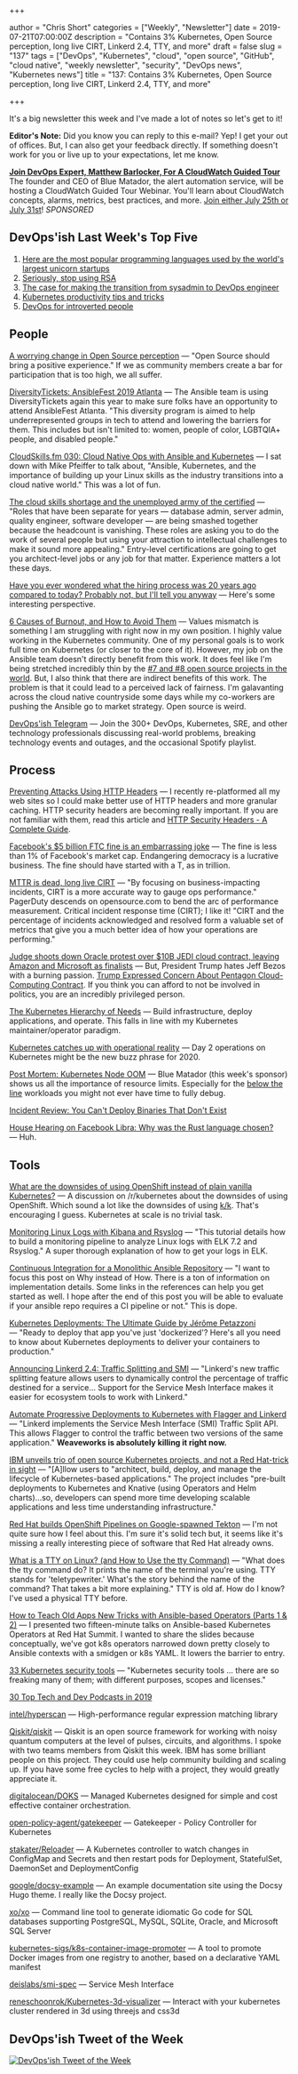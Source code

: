 +++

author = "Chris Short"
categories = ["Weekly", "Newsletter"]
date = 2019-07-21T07:00:00Z
description = "Contains 3% Kubernetes, Open Source perception, long live CIRT, Linkerd 2.4, TTY, and more"
draft = false
slug = "137"
tags = ["DevOps", "Kubernetes", "cloud", "open source", "GitHub", "cloud native", "weekly newsletter", "security", "DevOps news", "Kubernetes news"]
title = "137: Contains 3% Kubernetes, Open Source perception, long live CIRT, Linkerd 2.4, TTY, and more"

+++

It's a big newsletter this week and I've made a lot of notes so let's get to it!

**Editor's Note:** Did you know you can reply to this e-mail? Yep! I get your out of offices. But, I can also get your feedback directly. If something doesn't work for you or live up to your expectations, let me know.

[**Join DevOps Expert, Matthew Barlocker, For A CloudWatch Guided Tour**](https://www.bluematador.com/cloudwatch-guided-tour?utm_campaign=CloudWatch%20Guided%20Tour%20Webinar&utm_source=devopsish&utm_medium=newsletter)  
The founder and CEO of Blue Matador, the alert automation service, will be hosting a CloudWatch Guided Tour Webinar. You'll learn about CloudWatch concepts, alarms, metrics, best practices, and more. [Join either July 25th or July 31st](https://www.bluematador.com/cloudwatch-guided-tour?utm_campaign=CloudWatch%20Guided%20Tour%20Webinar&utm_source=devopsish&utm_medium=newsletter)! *SPONSORED*

## DevOps'ish Last Week's Top Five

1. [Here are the most popular programming languages used by the world's largest unicorn startups](https://www.geekwire.com/2019/popular-programming-languages-used-worlds-largest-unicorn-startups/)
1. [Seriously, stop using RSA](https://blog.trailofbits.com/2019/07/08/fuck-rsa/)
1. [The case for making the transition from sysadmin to DevOps engineer](https://opensource.com/article/19/7/devops-vs-sysadmin)
1. [Kubernetes productivity tips and tricks](https://www.padok.fr/en/blog/kubernetes-productivity-tips)
1. [DevOps for introverted people](https://opensource.com/article/19/7/devops-introverted-people)

## People

[A worrying change in Open Source perception](https://dev.to/codepo8/a-worrying-change-in-open-source-perception-30m7) — "Open Source should bring a positive experience." If we as community members create a bar for participation that is too high, we all suffer.

[DiversityTickets: AnsibleFest 2019 Atlanta](https://diversitytickets.org/en/events/488) — The Ansible team is using DiversityTickets again this year to make sure folks have an opportunity to attend AnsibleFest Atlanta. "This diversity program is aimed to help underrepresented groups in tech to attend and lowering the barriers for them. This includes but isn't limited to: women, people of color, LGBTQIA+ people, and disabled people."

[CloudSkills.fm 030: Cloud Native Ops with Ansible and Kubernetes](https://cloudskills.fm/030) — I sat down with Mike Pfeiffer to talk about, "Ansible, Kubernetes, and the importance of building up your Linux skills as the industry transitions into a cloud native world." This was a lot of fun.

[The cloud skills shortage and the unemployed army of the certified](https://itnext.io/the-cloud-skills-shortage-and-the-unemployed-army-of-the-certified-bd405784cef1) — "Roles that have been separate for years — database admin, server admin, quality engineer, software developer — are being smashed together because the headcount is vanishing. These roles are asking you to do the work of several people but using your attraction to intellectual challenges to make it sound more appealing." Entry-level certifications are going to get you architect-level jobs or any job for that matter. Experience matters a lot these days.

[Have you ever wondered what the hiring process was 20 years ago compared to today? Probably not, but I'll tell you anyway](https://www.reddit.com/r/cscareerquestions/comments/brjexy/have_you_ever_wondered_what_the_hiring_process/) — Here's some interesting perspective.

[6 Causes of Burnout, and How to Avoid Them](https://hbr.org/2019/07/6-causes-of-burnout-and-how-to-avoid-them) — Values mismatch is something I am struggling with right now in my own position. I highly value working in the Kubernetes community. One of my personal goals is to work full time on Kubernetes (or closer to the core of it). However, my job on the Ansible team doesn't directly benefit from this work. It does feel like I'm being stretched incredibly thin by the [#7 and #8 open source projects in the world](https://octoverse.github.com/projects.html). But, I also think that there are indirect benefits of this work. The problem is that it could lead to a perceived lack of fairness. I'm galavanting across the cloud native countryside some days while my co-workers are pushing the Ansible go to market strategy. Open source is weird.

[DevOps'ish Telegram](https://t.me/devopsish) — Join the 300+ DevOps, Kubernetes, SRE, and other technology professionals discussing real-world problems, breaking technology events and outages, and the occasional Spotify playlist.

## Process

[Preventing Attacks Using HTTP Headers](https://www.twilio.com/blog/preventing-attacks-using-http-headers) — I recently  re-platformed all my web sites so I could make better use of HTTP headers and more granular caching. HTTP security headers are becoming really important. If you are not familiar with them, read this article and [HTTP Security Headers - A Complete Guide](https://nullsweep.com/http-security-headers-a-complete-guide/).

[Facebook's $5 billion FTC fine is an embarrassing joke](https://www.theverge.com/2019/7/12/20692524/facebook-five-billion-ftc-fine-embarrassing-joke) — The fine is less than 1% of Facebook's market cap. Endangering democracy is a lucrative business. The fine should have started with a T, as in trillion.

[MTTR is dead, long live CIRT](https://opensource.com/article/19/7/measure-operational-performance) — "By focusing on business-impacting incidents, CIRT is a more accurate way to gauge ops performance." PagerDuty descends on opensource.com to bend the arc of performance measurement. Critical incident response time (CIRT); I like it! "CIRT and the percentage of incidents acknowledged and resolved form a valuable set of metrics that give you a much better idea of how your operations are performing."

[Judge shoots down Oracle protest over $10B JEDI cloud contract, leaving Amazon and Microsoft as finalists](https://www.geekwire.com/2019/judge-shoots-oracle-protest-10b-jedi-cloud-contract-leaving-amazon-microsoft-finalists/) — But, President Trump hates Jeff Bezos with a burning passion. [Trump Expressed Concern About Pentagon Cloud-Computing Contract](https://www.bloomberg.com/news/articles/2019-07-17/trump-expressed-concerns-about-pentagon-cloud-computing-contract). If you think you can afford to not be involved in politics, you are an incredibly privileged person.

[The Kubernetes Hierarchy of Needs](https://thenewstack.io/the-kubernetes-hierarchy-of-needs/) — Build infrastructure, deploy applications, and operate. This falls in line with my Kubernetes maintainer/operator paradigm.

[Kubernetes catches up with operational reality](https://www.computerweekly.com/blog/Write-side-up-by-Freeform-Dynamics/Kubernetes-catches-up-with-operational-reality) — Day 2 operations on Kubernetes might be the new buzz phrase for 2020.

[Post Mortem: Kubernetes Node OOM](https://www.bluematador.com/blog/post-mortem-kubernetes-node-oom) — Blue Matador (this week's sponsor) shows us all the importance of resource limits. Especially for the [below the line](https://itrevolution.com/center-of-the-cyclone-dr-richard-cook/) workloads you might not ever have time to fully debug.

[Incident Review: You Can't Deploy Binaries That Don't Exist](https://www.honeycomb.io/blog/incident-review-you-cant-deploy-binaries-that-dont-exist/)

[House Hearing on Facebook Libra: Why was the Rust language chosen?](https://www.c-span.org/video/?c4808083/rust-language-chosen) — Huh.

## Tools

[What are the downsides of using OpenShift instead of plain vanilla Kubernetes?](https://www.reddit.com/r/kubernetes/comments/cdztqg/what_are_the_downsides_of_using_openshift_instead/) — A discussion on /r/kubernetes about the downsides of using OpenShift. Which sound a lot like the downsides of using [k/k](https://github.com/kubernetes/kubernetes). That's encouraging I guess. Kubernetes at scale is no trivial task.

[Monitoring Linux Logs with Kibana and Rsyslog](http://devconnected.com/monitoring-linux-logs-with-kibana-and-rsyslog/) — "This tutorial details how to build a monitoring pipeline to analyze Linux logs with ELK 7.2 and Rsyslog." A super thorough explanation of how to get your logs in ELK.

[Continuous Integration for a Monolithic Ansible Repository](https://medium.com/@arslan70/continuous-integration-for-a-monolithic-ansible-repository-ce4ea09f1588) — "I want to focus this post on Why instead of How. There is a ton of information on implementation details. Some links in the references can help you get started as well. I hope after the end of this post you will be able to evaluate if your ansible repo requires a CI pipeline or not." This is dope.

[Kubernetes Deployments: The Ultimate Guide by Jérôme Petazzoni](https://semaphoreci.com/blog/kubernetes-deployment) — "Ready to deploy that app you've just 'dockerized'? Here's all you need to know about Kubernetes deployments to deliver your containers to production."

[Announcing Linkerd 2.4: Traffic Splitting and SMI](https://linkerd.io/2019/07/11/announcing-linkerd-2.4/) — "Linkerd's new traffic splitting feature allows users to dynamically control the percentage of traffic destined for a service... Support for the Service Mesh Interface makes it easier for ecosystem tools to work with Linkerd."

[Automate Progressive Deployments to Kubernetes with Flagger and Linkerd](https://www.weave.works/blog/automate-progressive-deployments-to-kubernetes-with-flagger-and-linkerd) — "Linkerd implements the Service Mesh Interface (SMI) Traffic Split API. This allows Flagger to control the traffic between two versions of the same application." **Weaveworks is absolutely killing it right now.**

[IBM unveils trio of open source Kubernetes projects, and not a Red Hat-trick in sight](https://devclass.com/2019/07/16/ibm-unveils-trio-of-open-source-kubernetes-projects-and-not-a-red-hat-trick-in-sight/) — "[A]llow users to "architect, build, deploy, and manage the lifecycle of Kubernetes-based applications." The project includes "pre-built deployments to Kubernetes and Knative (using Operators and Helm charts)...so, developers can spend more time developing scalable applications and less time understanding infrastructure."

[Red Hat builds OpenShift Pipelines on Google-spawned Tekton](https://devclass.com/2019/07/12/red-hat-builds-openshift-pipelines-on-tekton/) — I'm not quite sure how I feel about this. I'm sure it's solid tech but, it seems like it's missing a really interesting piece of software that Red Hat already owns.

[What is a TTY on Linux? (and How to Use the tty Command)](https://www.howtogeek.com/428174/what-is-a-tty-on-linux-and-how-to-use-the-tty-command/) — "What does the tty command do? It prints the name of the terminal you're using. TTY stands for 'teletypewriter.' What's the story behind the name of the command? That takes a bit more explaining." TTY is old af. How do I know? I've used a physical TTY before.

[How to Teach Old Apps New Tricks with Ansible-based Operators (Parts 1 & 2)](https://chrisshort.net/how-to-teach-old-apps-new-tricks-with-ansible-based-operators-parts-1-2/) — I presented two fifteen-minute talks on Ansible-based Kubernetes Operators at Red Hat Summit. I wanted to share the slides because conceptually, we've got k8s operators narrowed down pretty closely to Ansible contexts with a smidgen or k8s YAML. It lowers the barrier to entry.

[33 Kubernetes security tools](https://sysdig.com/blog/33-kubernetes-security-tools/) — "Kubernetes security tools ... there are so freaking many of them; with different purposes, scopes and licenses."

[30 Top Tech and Dev Podcasts in 2019](https://rosnovsky.us/blog/tech-podcasts-in-2019/)

[intel/hyperscan](https://github.com/intel/hyperscan) — High-performance regular expression matching library

[Qiskit/qiskit](https://github.com/Qiskit/qiskit) — Qiskit is an open source framework for working with noisy quantum computers at the level of pulses, circuits, and algorithms. I spoke with two teams members from Qiskit this week. IBM has some brilliant people on this project. They could use help community building and scaling up. If you have some free cycles to help with a project, they would greatly appreciate it.

[digitalocean/DOKS](https://github.com/digitalocean/DOKS) — Managed Kubernetes designed for simple and cost effective container orchestration.

[open-policy-agent/gatekeeper](https://github.com/open-policy-agent/gatekeeper) — Gatekeeper - Policy Controller for Kubernetes

[stakater/Reloader](https://github.com/stakater/Reloader) — A Kubernetes controller to watch changes in ConfigMap and Secrets and then restart pods for Deployment, StatefulSet, DaemonSet and DeploymentConfig

[google/docsy-example](https://github.com/google/docsy-example) — An example documentation site using the Docsy Hugo theme. I really like the Docsy project.

[xo/xo](https://github.com/xo/xo) — Command line tool to generate idiomatic Go code for SQL databases supporting PostgreSQL, MySQL, SQLite, Oracle, and Microsoft SQL Server

[kubernetes-sigs/k8s-container-image-promoter](https://github.com/kubernetes-sigs/k8s-container-image-promoter) — A tool to promote Docker images from one registry to another, based on a declarative YAML manifest

[deislabs/smi-spec](https://github.com/deislabs/smi-spec) — Service Mesh Interface

[reneschoonrok/Kubernetes-3d-visualizer](https://github.com/reneschoonrok/Kubernetes-3d-visualizer) — Interact with your kubernetes cluster rendered in 3d using threejs and css3d

## DevOps'ish Tweet of the Week

[![DevOps'ish Tweet of the Week][tweet]](https://twitter.com/maria_fibonacci/status/1150493431199752192)

[tweet]: 137-tweet-of-the-week.png

